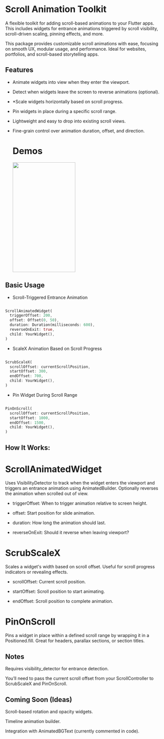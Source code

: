 # Scroll Animation Toolkit
A flexible toolkit for adding scroll-based animations to your Flutter apps. This includes widgets for entrance animations triggered by scroll visibility, scroll-driven scaling, pinning effects, and more.

This package provides customizable scroll animations with ease, focusing on smooth UX, modular usage, and performance. Ideal for websites, portfolios, and scroll-based storytelling apps.


## Features
* Animate widgets into view when they enter the viewport.

* Detect when widgets leave the screen to reverse animations (optional).

* *Scale widgets horizontally based on scroll progress.

* Pin widgets in place during a specific scroll range.

* Lightweight and easy to drop into existing scroll views.

* Fine-grain control over animation duration, offset, and direction.




  # Demos

  <p float="left">
    <img src="https://github.com/NIKET898/Scrolling-Animation/blob/main/assets/demo_video.gif" width="200" height="350"/>
  </p>

## Basic Usage
* Scroll-Triggered Entrance Animation
```dart

ScrollAnimatedWidget(
  triggerOffset: 200, 
  offset: Offset(0, 50), 
  duration: Duration(milliseconds: 600),
  reverseOnExit: true,
  child: YourWidget(),
)

```
* ScaleX Animation Based on Scroll Progress
```dart

ScrubScaleX(
  scrollOffset: currentScrollPosition,
  startOffset: 300,
  endOffset: 700,
  child: YourWidget(),
)

```
* Pin Widget During Scroll Range

```dart

PinOnScroll(
  scrollOffset: currentScrollPosition,
  startOffset: 1000,
  endOffset: 1500,
  child: YourWidget(),
)
```

## How It Works:
# ScrollAnimatedWidget
Uses VisibilityDetector to track when the widget enters the viewport and triggers an entrance animation using AnimatedBuilder. Optionally reverses the animation when scrolled out of view.

* triggerOffset: When to trigger animation relative to screen height.

* offset: Start position for slide animation.

* duration: How long the animation should last.

* reverseOnExit: Should it reverse when leaving viewport?


# ScrubScaleX
Scales a widget's width based on scroll offset. Useful for scroll progress indicators or revealing effects.

* scrollOffset: Current scroll position.

* startOffset: Scroll position to start animating.

* endOffset: Scroll position to complete animation.


# PinOnScroll
Pins a widget in place within a defined scroll range by wrapping it in a Positioned.fill. Great for headers, parallax sections, or section titles.



## Notes
Requires visibility_detector for entrance detection.

You’ll need to pass the current scroll offset from your ScrollController to ScrubScaleX and PinOnScroll.


## Coming Soon (Ideas)
Scroll-based rotation and opacity widgets.

Timeline animation builder.

Integration with AnimatedBGText (currently commented in code).